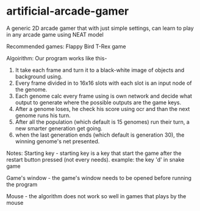 # artificial-arcade-gamer
A generic 2D arcade gamer that with just simple settings, can learn to play in any arcade game using NEAT model


Recommended games:
Flappy Bird
T-Rex game


Algoirithm:
Our program works like this-
1. It take each frame and turn it to a black-white image of objects and background using.
2. Every frame divided in to 16x16 slots with each slot is an input node of the genome.
3. Each genome calc every frame using is own network and decide what output to generate
   where the possible outputs are the game keys.
4. After a genome loses, he check his score using ocr and than the next genome runs his turn.
5. After all the population (which default is 15 genomes) run their turn, a new smarter generation get going.
6. when the last generation ends (which default is generation 30), the winning genome's net presented.


Notes:
Starting key - starting key is a key that start the game after the restart button pressed (not every needs).
    example: the key 'd' in snake game

Game's window - the game's window needs to be opened before running the program

Mouse - the algorithm does not work so well in games that plays by the mouse